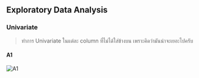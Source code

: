 ## Exploratory Data Analysis
### Univariate

> ทำการ Univariate ในแต่ละ column ที่ไม่ได้ใส่ข้างบน เพราะคิดว่ามันน่าจะเยอะไปครับ 
#### A1

![A1](https://user-images.githubusercontent.com/67301601/132985356-38e89aaf-b163-41a8-84cf-73aed4fa6c13.png)






